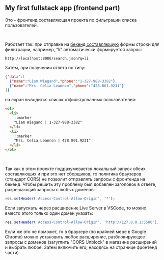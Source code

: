 ## My first fullstack app (frontend part)

Это - фронтенд составляющая проекта по фильтрации списка пользователей.

<br>

Работает так: при отправке на [бекенд составляющую](https://github.com/Auzmit/My_FullStack-App-backend-part/edit/main/README.md) формы строки для фильтрации, например, "li" автоматически формируется запрос:
```
http://localhost:8080/search.json?q=li
```

Затем, при получении ответа по типу:
```json
{"data":[
  {"name":"Liam Wiegand","phone":"1-327-988-3382"},
  {"name":"Mrs. Celia Leannon","phone":"428.801.9231"}
]}
```

на экран выводится список отфильтрованных пользователей:
```html
<ol>
  <li>
    ::marker
    "Liam Wiegand | 1-327-988-3382"
  </li>
  <li>
    ::marker
    "Mrs. Celia Leannon | 428.801.9231"
  </li>
</ol>
```

<br>

Так как в этом проекте подразумевается локальный запуск обеих составляющих и при это нет сборщиков, то политика браузеров (стандарт CORS) не позволит отправлять запросы с фронтенда на бекенд.
Чтобы решить эту проблему был добавлен заголовок в ответе, разрешающий запросы с любых доменов:

```js
res.setHeader('Access-Control-Allow-Origin', '*');
```

Если запускать через расширение Live Server в VSCode, то можно вместо этого только один домен указать:
```js
res.setHeader('Access-Control-Allow-Origin', 'http://127.0.0.1:5500');
```

Если же это не поможет, то в браузере (по крайней мере в Google Chrome) можно установить любое расширение, разблокирующее запросы с доменов
(загуглить "CORS Unblock" в магазине расширений и выбрать любое. Затем включить его, находясь на странице фронтенд части)
